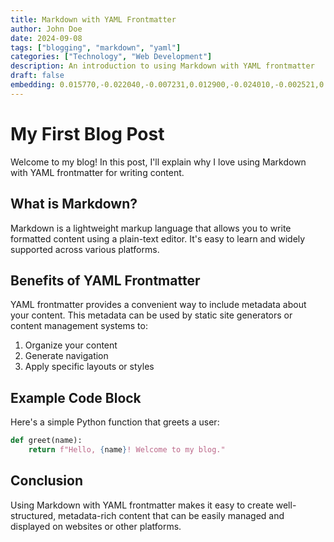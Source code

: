 ```yaml
---
title: Markdown with YAML Frontmatter
author: John Doe
date: 2024-09-08
tags: ["blogging", "markdown", "yaml"]
categories: ["Technology", "Web Development"]
description: An introduction to using Markdown with YAML frontmatter
draft: false
embedding: 0.015770,-0.022040,-0.007231,0.012900,-0.024010,-0.002521,0.040811,-0.003378,0.017547,0.056274,-0.056334,-0.013899,0.000882,0.005454,-0.011247,-0.051694,-0.022200,-0.052603,-0.048436,0.034237,-0.051837,0.015784,-0.032203,-0.026410,0.004747,0.040356,-0.037027,-0.009336,0.057477,0.070246,-0.018686,0.045070,-0.013794,-0.046525,-0.000216,0.012763,0.002357,-0.059597,-0.023566,-0.008696,0.038981,0.020814,0.027992,-0.051371,-0.074480,0.017956,0.033323,-0.001928,-0.014771,-0.019140,0.015949,0.007905,-0.019768,-0.000895,-0.017175,-0.014987,-0.021885,0.012923,-0.034180,0.039843,0.036895,0.013876,-0.009593,-0.059567,0.005490,0.038231,0.009725,-0.028046,-0.000737,-0.012972,-0.045563,0.062682,-0.017990,-0.030077,-0.048904,-0.017043,0.038753,-0.024835,0.015739,0.019429,0.007688,0.057633,-0.024766,0.012169,-0.017405,-0.012511,0.013043,0.010506,0.030226,-0.001771,0.023625,0.020161,-0.003408,0.004325,0.003726,0.055785,-0.024974,0.054773,-0.049561,0.019392,0.025952,0.064430,-0.019383,0.045603,0.006863,-0.014773,0.014142,-0.047037,-0.040853,-0.005243,-0.019837,0.001685,0.019515,-0.039297,-0.015980,-0.002120,0.056252,0.002721,-0.016792,0.024906,0.002603,-0.007345,-0.013447,-0.023583,-0.035438,-0.070821,-0.013677,0.025370,-0.026375,-0.004580,0.025664,-0.004004,-0.003606,0.050232,0.037125,0.013338,0.018759,0.026192,0.005227,-0.010587,-0.013122,-0.050085,0.013892,0.054437,-0.011891,-0.003815,0.020089,-0.029206,-0.015198,0.015710,-0.004482,0.067091,0.030147,-0.003468,-0.039934,-0.053560,-0.020333,0.026092,-0.013385,0.019658,-0.012836,0.044468,-0.036167,0.036806,-0.019332,0.027705,-0.022617,-0.031386,-0.007471,-0.013390,0.006971,0.004347,0.036024,-0.005980,0.028761,0.039847,0.006544,-0.017239,-0.008864,0.008683,0.007742,0.008634,-0.002479,0.058175,-0.024840,0.023526,0.044437,0.017801,-0.012339,-0.004948,0.021129,0.046999,-0.043732,0.046977,-0.002453,0.011592,-0.050792,0.024467,-0.038781,-0.037619,-0.005990,0.024136,0.002650,0.007711,0.020725,-0.029786,0.023342,0.053061,-0.024622,-0.003479,0.075973,-0.024257,-0.053442,-0.025894,0.008974,-0.014307,-0.046501,0.010277,-0.008286,0.001324,-0.047787,-0.017813,0.004675,0.011043,0.003016,0.008267,-0.010869,0.028095,0.025915,0.029977,0.017603,-0.032602,0.008318,0.028480,0.020658,0.019382,0.031311,0.015550,-0.024236,0.021359,0.029658,-0.023456,0.011793,-0.008435,0.038608,-0.037278,-0.002577,-0.029683,0.016490,0.045618,-0.085303,0.011575,-0.012083,-0.003718,-0.021207,-0.000102,0.005484,0.040257,-0.042708,-0.007664,0.041248,0.051846,0.011613,-0.005982,0.026385,0.041986,-0.040522,0.008750,-0.013239,-0.076458,-0.029288,-0.033252,-0.046893,0.001410,0.009475,0.005420,0.001375,-0.031114,0.011714,-0.009310,0.063127,0.023640,0.004284,-0.005078,-0.040613,0.002829,-0.024944,-0.001894,0.000444,0.037388,-0.025510,-0.020596,-0.008361,-0.030374,-0.005446,0.055065,0.031230,0.044374,-0.014388,-0.006147,-0.006271,-0.012662,0.011323,0.007789,-0.045073,0.008967,0.008178,0.021136,0.027376,0.020242,-0.037097,-0.016138,0.002361,0.003443,-0.054039,0.030055,0.032818,-0.022696,0.007276,0.000178,-0.028917,-0.013403,0.015892,-0.012381,-0.009752,0.055956,-0.004568,-0.055904,0.030763,-0.003530,-0.004186,-0.046704,-0.000154,-0.013630,0.024278,0.008734,0.002216,0.004338,0.032804,0.017391,0.027863,-0.016256,0.007573,0.040985,-0.018226,0.034522,0.004484,-0.039986,0.000680,-0.005887,0.021634,0.034048,0.013707,0.032244,-0.003799,0.006901,-0.074566,0.013928,0.021036,0.005081,0.035520,0.061733,0.013622,-0.064534,-0.016207,-0.012839,-0.040490,0.010708,0.050489,-0.018106,0.014442,0.004425,-0.010333,-0.039715,-0.027867,-0.046371,0.052688,-0.003692,0.039387,-0.005652,-0.019763,0.008336,0.018048,0.045989,-0.014849,0.010967,-0.016807,-0.009815,-0.024502,0.002386,-0.018232,0.005491,0.034136,0.002925,-0.017732,-0.049625,0.043473,0.048079,0.041220,0.004974,0.016998,-0.004042,0.024164,-0.001602,0.016923,-0.005392,-0.062163,0.041219,-0.000804,0.055047,-0.041316,0.019815,-0.019944,0.021013,0.028229,0.023977,-0.027188,-0.025080,0.029837,0.044245,-0.029463,0.005993,-0.022907,0.036098,0.015227,-0.023215,0.003996,0.008946,-0.000524,0.018546,0.025080,-0.011267,0.007163,-0.027422,-0.043069,0.058816,0.016230,-0.004137,0.035887,-0.056388,0.001021,0.010768,0.012654,-0.005603,-0.009694,-0.017796,0.025169,0.059389,0.003822,-0.031698,-0.038082,-0.043847,0.050303,-0.036247,0.003210,0.008679,-0.018791,0.007001,0.022285,0.000019,0.035965,0.019994,0.004879,-0.015160,-0.013846,0.014615,0.010125,-0.020813,0.000595,0.003768,0.021558,-0.015620,0.006637,-0.010554,0.003375,-0.034369,-0.011458,-0.015724,-0.007961,0.007526,-0.005578,0.012302,0.024004,-0.049745,-0.010059,-0.008132,-0.033263,-0.013963,-0.008580,0.028193,-0.017433,0.002379,-0.016561,-0.102287,-0.040620,-0.042495,-0.028033,0.006242,0.043111,0.032265,0.042303,-0.031933,-0.018303,0.019704,-0.039517,-0.012504,-0.008728,0.013008,0.036336,-0.017719,0.030167,0.013651,-0.033340,0.011139,0.016278,-0.019820,0.002463,0.005833,-0.058860,0.016334,0.016702,-0.082421,-0.007787,0.039593,-0.032558,0.018619,0.024924,-0.024362,-0.034862,-0.025424,-0.005579,0.015991,-0.024704,-0.053189,-0.020676,-0.006866,-0.000528,0.033557,-0.026214,0.013092,-0.050477,0.003680,-0.017875,-0.005836,-0.036728,-0.009855,-0.005078,0.032671,-0.014739,-0.033747,-0.031728,-0.020381,0.027271,0.064902,-0.056517,0.009133,-0.008868,0.006440,0.026445,-0.017000,0.014421,0.021924,-0.005298,0.022069,-0.020353,-0.014353,-0.042607,-0.023825,0.007532,-0.052192,-0.044905,-0.052696,0.042390,-0.011740,-0.021513,-0.057747,-0.002001,0.008374,-0.005526,-0.021714,-0.039259,-0.017220,-0.020640,0.000726,0.041603,-0.003230,-0.019435,0.106210,0.026817,-0.020726,-0.079228,0.022400,0.029605,-0.028861,-0.006442,0.018009,-0.024306,-0.028024,0.020890,-0.034416,-0.041881,0.037593,0.082207,-0.016908,0.032190,0.012483,-0.023705,-0.024245,0.036293,0.048684,0.046558,-0.002974,0.021967,0.087081,0.025519,-0.036336,0.018403,-0.023079,0.090034,-0.001039,-0.024560,0.027462,0.030834,-0.009284,-0.051527,0.012393,-0.031321,0.033930,-0.030191,-0.042071,0.005584,0.008958,0.016681,-0.009308,-0.009548,-0.017842,-0.005189,-0.042187,-0.010693,0.031298,0.037831,-0.039866,0.031717,-0.001487,0.009578,-0.040488,0.014854,0.080661,0.028799,0.054321,0.028898,0.023919,0.023541,0.031905,-0.005859,0.031901,-0.056458,0.003044,-0.039338,0.006830,-0.000676,0.029062,0.012960,0.028927,0.004097,0.032228,0.000190,-0.044696,0.024513,-0.063530,0.016455,-0.017907,-0.024632,-0.036692,-0.009862,-0.034359,-0.022246,-0.054270,0.047037,-0.005216,-0.026827,0.001760,-0.001475,-0.033729,-0.041672,-0.017835,0.007157,0.031068,0.023278,-0.004231,-0.009333,-0.010963,0.033584,-0.011173,-0.042577,-0.020280,-0.041738,0.047044,0.013153,0.008456,-0.002855,0.002774,-0.055914,-0.013535,-0.002517,-0.048856,-0.041133,-0.027696,0.029235,-0.016961,-0.038237,-0.026795,0.036518,-0.008992,-0.020783,0.003628,0.011416,0.009854,0.019211,0.017906,0.039163,0.048681,0.012808,0.000317,0.063453,0.020264,-0.030560,0.032172,0.005219,0.022083,-0.035076,0.052828,0.001085,-0.040833,0.029842,0.012724,0.016619,-0.020840,0.042096,-0.022371,0.076827,0.028775,-0.025246,-0.008632,0.009294,0.074968,-0.017107,-0.025389,-0.022890,0.034156,0.001249,0.035048,-0.050781,-0.022539,-0.034142,0.020784,0.039249,-0.008168,0.009824,-0.012680,-0.028274,-0.060755,-0.011140,0.046336,0.009880,-0.023579,-0.036311,0.023249,0.044178,-0.026866,-0.034195,0.016083,-0.031321,-0.039576,0.036499,0.008557,0.005124,-0.030402,0.003718,-0.018604,0.044267,-0.055176,0.019269,0.025224,0.004830,0.012641,0.058660,0.026814,0.013930,0.006612,0.017070,0.011306,-0.034722,-0.032784,-0.001656,0.024595,0.011030,-0.000215,-0.028348,0.001909,0.010060,-0.022119,0.003795,0.018813,0.002588,-0.006641,-0.007342,0.011127,-0.019144,-0.028210,-0.014514,0.035412,-0.012945,-0.010730,-0.062446,-0.048872,0.004284,0.009266,-0.056716,0.011648,-0.016308,0.044720,0.039021,-0.020684,0.043248,0.040798,-0.001882,0.028621,-0.002414,0.002205,0.038065,-0.006299,-0.017699,0.010953,0.006678,-0.006913,-0.009512,-0.033390,0.055353,-0.040806,0.032687,-0.019178,-0.002463,-0.026605,-0.064032,0.025541,-0.043121,0.004844,0.038059,-0.026829,-0.059952,-0.038595,0.031549,0.025161,-0.057274,0.056832,0.021950,0.022081,-0.000741,-0.007835,-0.025730,-0.006804,-0.001617,-0.005999,0.018518,-0.009448,-0.017987,-0.008021,-0.024789,0.047592,0.025331,0.002289,-0.039442,0.011859,0.031831,0.014023,-0.018834,0.019797,-0.021389,0.008810,-0.001147,0.003153,-0.044577,0.025476,-0.058143,0.016432,-0.004389,-0.040237,-0.025792,-0.055610,-0.006685,-0.022893,-0.044646,-0.022654,-0.001794,0.012970,0.044668,-0.007339,-0.038427,-0.056673,0.060392,0.040718,0.027709,0.061982,0.037122,-0.002333,-0.032515,-0.022116,0.062112,0.034694,-0.042156,-0.007721,-0.015539,-0.013480,-0.029799,0.031108,0.053181,0.011753,-0.015218,-0.000291,-0.026036,-0.025888,-0.033950,-0.068918,0.010377,0.023411,-0.003009,0.042321,-0.037548,0.238928,0.023218,0.042544,0.033510,-0.011022,0.008361,0.017937,0.010861,0.024268,-0.082797,0.027533,-0.070193,-0.016678,0.036907,0.004648,0.027918,-0.010001,0.013120,-0.065282,-0.028512,-0.033453,-0.010880,0.012945,0.015199,0.009143,-0.004441,0.012078,0.039155,0.029827,-0.037091,-0.004883,0.002216,0.003011,0.003326,-0.057660,0.014258,-0.014127,-0.026187,-0.008016,0.028447,-0.016123,-0.043614,0.013466,-0.006632,0.019047,0.076924,-0.026854,0.007932,0.051797,-0.055030,0.011797,-0.019675,0.002344,-0.070297,-0.030467,-0.016404,0.054541,-0.033745,-0.019389,0.017036,-0.013126,0.045743,0.011441,0.015059,-0.018870,0.031001,0.008818,0.037075,-0.016027,-0.041091,-0.016672,0.008022,0.007776,-0.052887,-0.016694,0.023250,-0.003150,0.017335,-0.013629,-0.027662,-0.002357,-0.008354,-0.082415,0.005858,-0.008548,0.043727,-0.060196,-0.023261,0.006752,0.052473,0.005745,0.048306,0.025032,0.022022,0.058311
---
```

# My First Blog Post

Welcome to my blog! In this post, I'll explain why I love using Markdown with YAML frontmatter for writing content.

## What is Markdown?

Markdown is a lightweight markup language that allows you to write formatted content using a plain-text editor. It's easy to learn and widely supported across various platforms.

## Benefits of YAML Frontmatter

YAML frontmatter provides a convenient way to include metadata about your content. This metadata can be used by static site generators or content management systems to:

1. Organize your content
2. Generate navigation
3. Apply specific layouts or styles

## Example Code Block

Here's a simple Python function that greets a user:

```python
def greet(name):
    return f"Hello, {name}! Welcome to my blog."
```

## Conclusion

Using Markdown with YAML frontmatter makes it easy to create well-structured, metadata-rich content that can be easily managed and displayed on websites or other platforms.